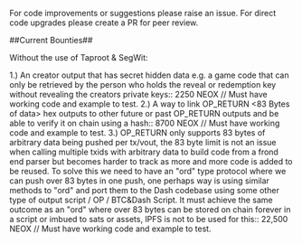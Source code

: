 For code improvements or suggestions please raise an issue.
For direct code upgrades please create a PR for peer review.




##Current Bounties##

Without the use of Taproot & SegWit:

1.) An creator output that has secret hidden data e.g. a game code that can only be retrieved by the person who holds the reveal or redemption key without revealing the creators private keys:: 2250 NEOX // Must have working code and example to test.
2.) A way to link OP_RETURN <83 Bytes of data> hex outputs to other future or past OP_RETURN outputs and be able to verify it on chain using a hash:: 8700 NEOX // Must have working code and example to test.
3.) OP_RETURN only supports 83 bytes of arbitrary data being pushed per tx/vout, the 83 byte limit is not an issue when calling multiple txids with arbitrary data to build code from a frond end parser but becomes harder to track as more and more code is added to be reused. To solve this we need to have an "ord" type protocol where we can push over 83 bytes in one push, one perhaps way is using similar methods to "ord" and port them to the Dash codebase using some other type of output script / OP / BTC&Dash Script. It must achieve the same outcome as an "ord" where over 83 bytes can be stored on chain forever in a script or imbued to sats or assets, IPFS is not to be used for this:: 22,500 NEOX // Must have working code and example to test.
